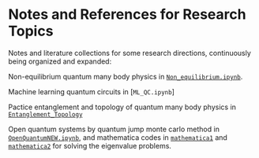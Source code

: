 # Notes and References for Research Topics

Notes and literature collections for some research directions, continuously being organized and expanded:

Non-equilibrium quantum many body physics in [`Non_equilibrium.ipynb`](https://github.com/JSKao/Computational-Quantum-Many-Body-Physics/blob/main/Non_equilibrium.ipynb). 

Machine learning quantum circuits in [`ML_QC.ipynb`] 

Pactice entanglement and topology of quantum many body physics in [`Entanglement_Topology`](https://github.com/JSKao/Computational-Quantum-Many-Body-Physics/blob/main/Entanglement_Topology.ipynb)

Open quantum systems by quantum jump monte carlo method in [`OpenQuantumNEW.ipynb`]([(https://github.com/JSKao/Notes_and_References/blob/main/OpenQuantumNEW.ipynb)]), and mathematica codes in [`mathematica1`](https://github.com/JSKao/Notes_and_References/blob/main/mathematica1.pdf) and [`mathematica2`](https://github.com/JSKao/Notes_and_References/blob/main/mathematica2.pdf) for solving the eigenvalue problems.
